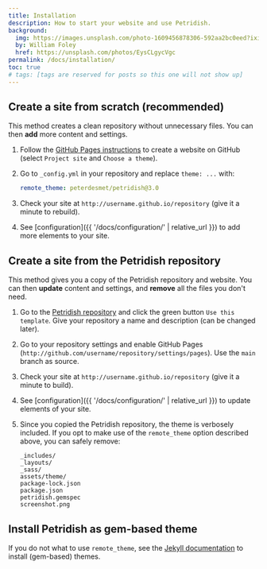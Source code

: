 ```yaml
---
title: Installation
description: How to start your website and use Petridish.
background:
  img: https://images.unsplash.com/photo-1609456878306-592aa2bc0eed?ixid=MnwxMjA3fDB8MHxzZWFyY2h8NTJ8fGJpcmRzfGVufDB8MHwwfHw%3D&auto=format&fit=crop&crop=top&w=1200&h=600&q=80
  by: William Foley
  href: https://unsplash.com/photos/EysCLgycVgc
permalink: /docs/installation/
toc: true
# tags: [tags are reserved for posts so this one will not show up]
---
```


## Create a site from scratch (recommended)

This method creates a clean repository without unnecessary files. You can then **add** more content and settings.

1. Follow the [GitHub Pages instructions](https://pages.github.com/) to create a website on GitHub (select `Project site` and `Choose a theme`).
2. Go to `_config.yml` in your repository and replace `theme: ...` with:

    ```yml
    remote_theme: peterdesmet/petridish@3.0
    ```

3. Check your site at `http://username.github.io/repository` (give it a minute to rebuild).
4. See [configuration]({{ '/docs/configuration/' | relative_url }}) to add more elements to your site.

## Create a site from the Petridish repository

This method gives you a copy of the Petridish repository and website. You can then **update** content and settings, and **remove** all the files you don't need.

1. Go to the [Petridish repository](https://github.com/peterdesmet/petridish/) and click the green button `Use this template`. Give your repository a name and description (can be changed later).
2. Go to your repository settings and enable GitHub Pages (`http://github.com/username/repository/settings/pages`). Use the `main` branch as source.
3. Check your site at `http://username.github.io/repository` (give it a minute to build).
4. See [configuration]({{ '/docs/configuration/' | relative_url }}) to update elements of your site.
5. Since you copied the Petridish repository, the theme is verbosely included. If you opt to make use of the `remote_theme` option described above, you can safely remove:

    ```
    _includes/
    _layouts/
    _sass/
    assets/theme/
    package-lock.json
    package.json
    petridish.gemspec
    screenshot.png
    ```

## Install Petridish as gem-based theme

If you do not what to use `remote_theme`, see the [Jekyll documentation](https://jekyllrb.com/docs/themes/#understanding-gem-based-themes) to install (gem-based) themes.
